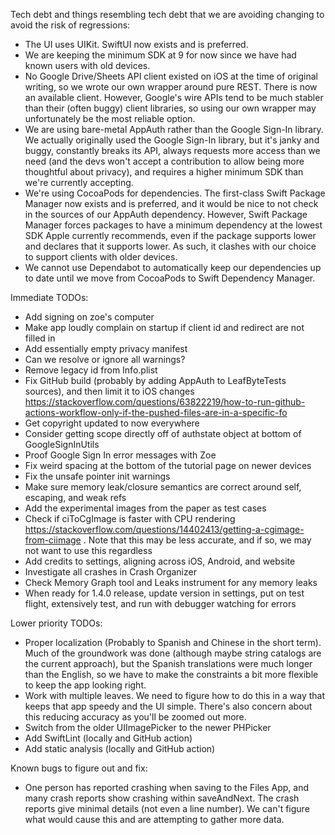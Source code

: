 Tech debt and things resembling tech debt that we are avoiding changing to avoid the risk of regressions:
* The UI uses UIKit. SwiftUI now exists and is preferred.
* We are keeping the minimum SDK at 9 for now since we have had known users with old devices.
* No Google Drive/Sheets API client existed on iOS at the time of original writing, so we wrote our own wrapper around pure REST. There is now an available client. However, Google's wire APIs tend to be much stabler than their (often buggy) client libraries, so using our own wrapper may unfortunately be the most reliable option.
* We are using bare-metal AppAuth rather than the Google Sign-In library. We actually originally used the Google Sign-In library, but it's janky and buggy, constantly breaks its API, always requests more access than we need (and the devs won't accept a contribution to allow being more thoughtful about privacy), and requires a higher minimum SDK than we're currently accepting.
* We're using CocoaPods for dependencies. The first-class Swift Package Manager now exists and is preferred, and it would be nice to not check in the sources of our AppAuth dependency. However, Swift Package Manager forces packages to have a minimum dependency at the lowest SDK Apple currently recommends, even if the package supports lower and declares that it supports lower. As such, it clashes with our choice to support clients with older devices.
* We cannot use Dependabot to automatically keep our dependencies up to date until we move from CocoaPods to Swift Dependency Manager.

Immediate TODOs:
* Add signing on zoe's computer
* Make app loudly complain on startup if client id and redirect are not filled in
* Add essentially empty privacy manifest
* Can we resolve or ignore all warnings?
* Remove legacy id from Info.plist
* Fix GitHub build (probably by adding AppAuth to LeafByteTests sources), and then limit it to iOS changes https://stackoverflow.com/questions/63822219/how-to-run-github-actions-workflow-only-if-the-pushed-files-are-in-a-specific-fo
* Get copyright updated to now everywhere
* Consider getting scope directly off of authstate object at bottom of GoogleSignInUtils
* Proof Google Sign In error messages with Zoe
* Fix weird spacing at the bottom of the tutorial page on newer devices
* Fix the unsafe pointer init warnings
* Make sure memory leak/closure semantics are correct around self, escaping, and weak refs
* Add the experimental images from the paper as test cases
* Check if ciToCgImage is faster with CPU rendering https://stackoverflow.com/questions/14402413/getting-a-cgimage-from-ciimage . Note that this may be less accurate, and if so, we may not want to use this regardless
* Add credits to settings, aligning across iOS, Android, and website
* Investigate all crashes in Crash Organizer
* Check Memory Graph tool and Leaks instrument for any memory leaks
* When ready for 1.4.0 release, update version in settings, put on test flight, extensively test, and run with debugger watching for errors

Lower priority TODOs:
* Proper localization (Probably to Spanish and Chinese in the short term). Much of the groundwork was done (although maybe string catalogs are the current approach), but the Spanish translations were much longer than the English, so we have to make the constraints a bit more flexible to keep the app looking right.
* Work with multiple leaves. We need to figure how to do this in a way that keeps that app speedy and the UI simple. There's also concern about this reducing accuracy as you'll be zoomed out more.
* Switch from the older UIImagePicker to the newer PHPicker
* Add SwiftLint (locally and GitHub action)
* Add static analysis (locally and GitHub action)

Known bugs to figure out and fix:
* One person has reported crashing when saving to the Files App, and many crash reports show crashing within saveAndNext. The crash reports give minimal details (not even a line number). We can't figure what would cause this and are attempting to gather more data.
